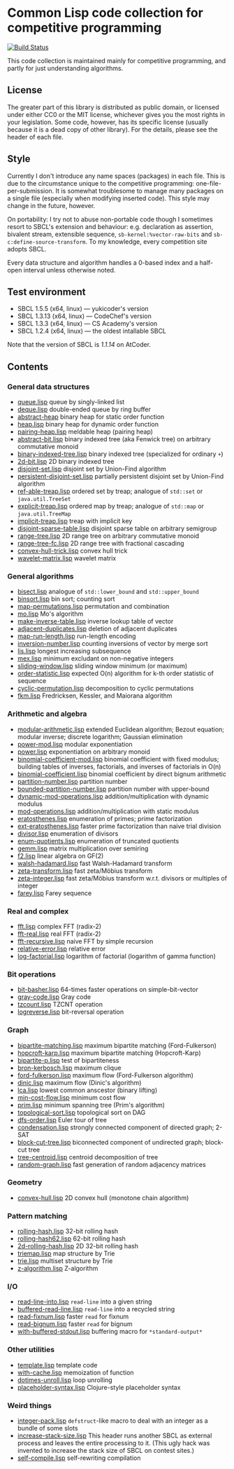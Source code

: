 # Common Lisp code collection for competitive programming
[![Build Status](https://travis-ci.com/privet-kitty/cl-competitive.svg?token=Tm5zQHEnGe2GCWmpu5C3&branch=master)](https://travis-ci.com/privet-kitty/cl-competitive)

This code collection is maintained mainly for competitive programming, and partly for just understanding algorithms.

## License
The greater part of this library is distributed as public domain, or licensed under either CC0 or the MIT license, whichever gives you the most rights in your legislation. Some code, however, has its specific license (usually because it is a dead copy of other library). For the details, please see the header of each file.

## Style
Currently I don't introduce any name spaces (packages) in each file. This is due to the circumstance unique to the competitive programming: one-file-per-submission. It is somewhat troublesome to manage many packages on a single file (especially when modifying inserted code). This style may change in the future, however.

On portability: I try not to abuse non-portable code though I sometimes resort to SBCL's extension and behaviour: e.g. declaration as assertion, bivalent stream, extensible sequence, `sb-kernel:%vector-raw-bits` and `sb-c:define-source-transform`. To my knowledge, every competition site adopts SBCL.

Every data structure and algorithm handles a 0-based index and a half-open interval unless otherwise noted.

## Test environment
- SBCL 1.5.5 (x64, linux) &mdash; yukicoder's version
- SBCL 1.3.13 (x64, linux) &mdash; CodeChef's version
- SBCL 1.3.3 (x64, linux) &mdash; CS Academy's version
- SBCL 1.2.4 (x64, linux) &mdash; the oldest intallable SBCL

Note that the version of SBCL is _1.1.14_ on AtCoder.

## Contents

### General data structures
- [queue.lisp](https://github.com/privet-kitty/cl-competitive/blob/master/queue.lisp) queue by singly-linked list
- [deque.lisp](https://github.com/privet-kitty/cl-competitive/blob/master/deque.lisp) double-ended queue by ring buffer
- [abstract-heap](https://github.com/privet-kitty/cl-competitive/blob/master/abstract-heap.lisp) binary heap for static order function
- [heap.lisp](https://github.com/privet-kitty/cl-competitive/blob/master/heap.lisp) binary heap for dynamic order function
- [pairing-heap.lisp](https://github.com/privet-kitty/cl-competitive/blob/master/pairing-heap.lisp) meldable heap (pairing heap)
- [abstract-bit.lisp](https://github.com/privet-kitty/cl-competitive/blob/master/abstract-bit.lisp) binary indexed tree (aka Fenwick tree) on arbitrary commutative monoid
- [binary-indexed-tree.lisp](https://github.com/privet-kitty/cl-competitive/blob/master/binary-indexed-tree.lisp) binary indexed tree (specialized for ordinary `+`)
- [2d-bit.lisp](https://github.com/privet-kitty/cl-competitive/blob/master/2d-bit.lisp) 2D binary indexed tree
- [disjoint-set.lisp](https://github.com/privet-kitty/cl-competitive/blob/master/disjoint-set.lisp) disjoint set by Union-Find algorithm
- [persistent-disjoint-set.lisp](https://github.com/privet-kitty/cl-competitive/blob/master/persistent-disjoint-set.lisp) partially persistent disjoint set by Union-Find algorithm
- [ref-able-treap.lisp](https://github.com/privet-kitty/cl-competitive/blob/master/ref-able-treap.lisp) ordered set by treap; analogue of `std::set` or `java.util.TreeSet`
- [explicit-treap.lisp](https://github.com/privet-kitty/cl-competitive/blob/master/explicit-treap.lisp) ordered map by treap; analogue of `std::map` or `java.util.TreeMap`
- [implicit-treap.lisp](https://github.com/privet-kitty/cl-competitive/blob/master/implicit-treap.lisp) treap with implicit key
- [disjoint-sparse-table.lisp](https://github.com/privet-kitty/cl-competitive/blob/master/disjoint-sparse-table.lisp) disjoint sparse table on arbitrary semigroup
- [range-tree.lisp](https://github.com/privet-kitty/cl-competitive/blob/master/range-tree.lisp) 2D range tree on arbitrary commutative monoid
- [range-tree-fc.lisp](https://github.com/privet-kitty/cl-competitive/blob/master/range-tree-fc.lisp) 2D range tree with fractional cascading
- [convex-hull-trick.lisp](https://github.com/privet-kitty/cl-competitive/blob/master/convex-hull-trick.lisp) convex hull trick
- [wavelet-matrix.lisp](https://github.com/privet-kitty/cl-competitive/blob/master/wavelet-matrix.lisp) wavelet matrix

### General algorithms
- [bisect.lisp](https://github.com/privet-kitty/cl-competitive/blob/master/bisect.lisp) analogue of `std::lower_bound` and `std::upper_bound`
- [binsort.lisp](https://github.com/privet-kitty/cl-competitive/blob/master/binsort.lisp) bin sort; counting sort
- [map-permutations.lisp](https://github.com/privet-kitty/cl-competitive/blob/master/map-permutations.lisp) permutation and combination
- [mo.lisp](https://github.com/privet-kitty/cl-competitive/blob/master/mo.lisp) Mo's algorithm
- [make-inverse-table.lisp](https://github.com/privet-kitty/cl-competitive/blob/master/make-inverse-table.lisp) inverse lookup table of vector
- [adjacent-duplicates.lisp](https://github.com/privet-kitty/cl-competitive/blob/master/adjacent-duplicates.lisp) deletion of adjacent duplicates
- [map-run-length.lisp](https://github.com/privet-kitty/cl-competitive/blob/master/map-run-length.lisp) run-length encoding
- [inversion-number.lisp](https://github.com/privet-kitty/cl-competitive/blob/master/inversion-number.lisp) counting inversions of vector by merge sort
- [lis.lisp](https://github.com/privet-kitty/cl-competitive/blob/master/lis.lisp) longest increasing subsequence
- [mex.lisp](https://github.com/privet-kitty/cl-competitive/blob/master/mex.lisp) minimum excludant on non-negative integers
- [sliding-window.lisp](https://github.com/privet-kitty/cl-competitive/blob/master/sliding-window.lisp) sliding window minimum (or maximum)
- [order-statistic.lisp](https://github.com/privet-kitty/cl-competitive/blob/master/order-statistic.lisp) expected O(n) algorithm for k-th order statistic of sequence
- [cyclic-permutation.lisp](https://github.com/privet-kitty/cl-competitive/blob/master/cyclic-permutation.lisp) decomposition to cyclic permutations
- [fkm.lisp](https://github.com/privet-kitty/cl-competitive/blob/master/fkm.lisp) Fredricksen, Kessler, and Maiorana algorithm


### Arithmetic and algebra
- [modular-arithmetic.lisp](https://github.com/privet-kitty/cl-competitive/blob/master/modular-arithmetic.lisp) extended Euclidean algorithm; Bezout equation; modular inverse; discrete logarithm; Gaussian elimination
- [power-mod.lisp](https://github.com/privet-kitty/cl-competitive/blob/master/power-mod.lisp) modular exponentiation
- [power.lisp](https://github.com/privet-kitty/cl-competitive/blob/master/power.lisp) exponentiation on arbitrary monoid
- [binomial-coefficient-mod.lisp](https://github.com/privet-kitty/cl-competitive/blob/master/binomial-coefficient-mod.lisp) binomial coefficient with fixed modulus; building tables of inverses, factorials, and inverses of factorials in O(n)
- [binomial-coefficient.lisp](https://github.com/privet-kitty/cl-competitive/blob/master/binomial-coefficient.lisp) binomial coefficient by direct bignum arithmetic
- [partition-number.lisp](https://github.com/privet-kitty/cl-competitive/blob/master/partition-number.lisp) partition number
- [bounded-partition-number.lisp](https://github.com/privet-kitty/cl-competitive/blob/master/bounded-partition-number.lisp) partition number with upper-bound
- [dynamic-mod-operations.lisp](https://github.com/privet-kitty/cl-competitive/blob/master/dynamic-mod-operations.lisp) addition/multiplication with dynamic modulus
- [mod-operations.lisp](https://github.com/privet-kitty/cl-competitive/blob/master/mod-operations.lisp) addition/multiplication with static modulus
- [eratosthenes.lisp](https://github.com/privet-kitty/cl-competitive/blob/master/eratosthenes.lisp) enumeration of primes; prime factorization
- [ext-eratosthenes.lisp](https://github.com/privet-kitty/cl-competitive/blob/master/ext-eratosthenes.lisp) faster prime factorization than naive trial division
- [divisor.lisp](https://github.com/privet-kitty/cl-competitive/blob/master/divisor.lisp) enumeration of divisors
- [enum-quotients.lisp](https://github.com/privet-kitty/cl-competitive/blob/master/enum-quotients.lisp) enumeration of truncated quotients
- [gemm.lisp](https://github.com/privet-kitty/cl-competitive/blob/master/gemm.lisp) matrix multiplication over semiring
- [f2.lisp](https://github.com/privet-kitty/cl-competitive/blob/master/f2.lisp) linear algebra on GF(2)
- [walsh-hadamard.lisp](https://github.com/privet-kitty/cl-competitive/blob/master/walsh-hadamard.lisp) fast Walsh-Hadamard transform
- [zeta-transform.lisp](https://github.com/privet-kitty/cl-competitive/blob/master/zeta-transform.lisp) fast zeta/Möbius transform
- [zeta-integer.lisp](https://github.com/privet-kitty/cl-competitive/blob/master/zeta-integer.lisp) fast zeta/Möbius transform w.r.t. divisors or multiples of integer
- [farey.lisp](https://github.com/privet-kitty/cl-competitive/blob/master/farey.lisp) Farey sequence

### Real and complex
- [fft.lisp](https://github.com/privet-kitty/cl-competitive/blob/master/fft.lisp) complex FFT (radix-2)
- [fft-real.lisp](https://github.com/privet-kitty/cl-competitive/blob/master/fft-real.lisp) real FFT (radix-2)
- [fft-recursive.lisp](https://github.com/privet-kitty/cl-competitive/blob/master/fft-recursive.lisp) naive FFT by simple recursion
- [relative-error.lisp](https://github.com/privet-kitty/cl-competitive/blob/master/relative-error.lisp) relative error
- [log-factorial.lisp](https://github.com/privet-kitty/cl-competitive/blob/master/log-factorial.lisp) logarithm of factorial (logarithm of gamma function)

### Bit operations
- [bit-basher.lisp](https://github.com/privet-kitty/cl-competitive/blob/master/bit-basher.lisp) 64-times faster operations on simple-bit-vector
- [gray-code.lisp](https://github.com/privet-kitty/cl-competitive/blob/master/gray-code.lisp) Gray code
- [tzcount.lisp](https://github.com/privet-kitty/cl-competitive/blob/master/tzcount.lisp) TZCNT operation
- [logreverse.lisp](https://github.com/privet-kitty/cl-competitive/blob/master/logreverse.lisp) bit-reversal operation

### Graph
- [bipartite-matching.lisp](https://github.com/privet-kitty/cl-competitive/blob/master/bipartite-matching.lisp) maximum bipartite matching (Ford-Fulkerson)
- [hopcroft-karp.lisp](https://github.com/privet-kitty/cl-competitive/blob/master/hopcroft-karp.lisp) maximum bipartite matching (Hopcroft-Karp)
- [bipartite-p.lisp](https://github.com/privet-kitty/cl-competitive/blob/master/bipartite-p.lisp) test of bipartiteness
- [bron-kerbosch.lisp](https://github.com/privet-kitty/cl-competitive/blob/master/bron-kerbosch.lisp) maximum clique
- [ford-fulkerson.lisp](https://github.com/privet-kitty/cl-competitive/blob/master/ford-fulkerson.lisp) maximum flow (Ford-Fulkerson algorithm)
- [dinic.lisp](https://github.com/privet-kitty/cl-competitive/blob/master/dinic.lisp) maximum flow (Dinic's algorithm)
- [lca.lisp](https://github.com/privet-kitty/cl-competitive/blob/master/lca.lisp) lowest common anscestor (binary lifting)
- [min-cost-flow.lisp](https://github.com/privet-kitty/cl-competitive/blob/master/min-cost-flow.lisp) minimum cost flow
- [prim.lisp](https://github.com/privet-kitty/cl-competitive/blob/master/prim.lisp) minimum spanning tree (Prim's algorithm)
- [topological-sort.lisp](https://github.com/privet-kitty/cl-competitive/blob/master/topological-sort.lisp) topological sort on DAG
- [dfs-order.lisp](https://github.com/privet-kitty/cl-competitive/blob/master/dfs-order.lisp) Euler tour of tree
- [condensation.lisp](https://github.com/privet-kitty/cl-competitive/blob/master/condensation.lisp) strongly connected component of directed graph; 2-SAT
- [block-cut-tree.lisp](https://github.com/privet-kitty/cl-competitive/blob/master/block-cut-tree.lisp) biconnected component of undirected graph; block-cut tree
- [tree-centroid.lisp](https://github.com/privet-kitty/cl-competitive/blob/master/tree-centroid.lisp) centroid decomposition of tree
- [random-graph.lisp](https://github.com/privet-kitty/cl-competitive/blob/master/random-graph.lisp) fast generation of random adjacency matrices

### Geometry
- [convex-hull.lisp](https://github.com/privet-kitty/cl-competitive/blob/master/convex-hull.lisp) 2D convex hull (monotone chain algorithm)

### Pattern matching
- [rolling-hash.lisp](https://github.com/privet-kitty/cl-competitive/blob/master/rolling-hash.lisp) 32-bit rolling hash
- [rolling-hash62.lisp](https://github.com/privet-kitty/cl-competitive/blob/master/rolling-hash62.lisp) 62-bit rolling hash
- [2d-rolling-hash.lisp](https://github.com/privet-kitty/cl-competitive/blob/master/2d-rolling-hash.lisp) 2D 32-bit rolling hash
- [triemap.lisp](https://github.com/privet-kitty/cl-competitive/blob/master/triemap.lisp) map structure by Trie
- [trie.lisp](https://github.com/privet-kitty/cl-competitive/blob/master/trie.lisp) multiset structure by Trie
- [z-algorithm.lisp](https://github.com/privet-kitty/cl-competitive/blob/master/z-algorithm.lisp) Z-algorithm

### I/O
- [read-line-into.lisp](https://github.com/privet-kitty/cl-competitive/blob/master/read-line-into.lisp) `read-line` into a given string
- [buffered-read-line.lisp](https://github.com/privet-kitty/cl-competitive/blob/master/buffered-read-line.lisp) `read-line` into a recycled string
- [read-fixnum.lisp](https://github.com/privet-kitty/cl-competitive/blob/master/read-fixnum.lisp) faster `read` for fixnum
- [read-bignum.lisp](https://github.com/privet-kitty/cl-competitive/blob/master/read-bignum.lisp) faster `read` for bignum
- [with-buffered-stdout.lisp](https://github.com/privet-kitty/cl-competitive/blob/master/with-buffered-stdout.lisp) buffering macro for `*standard-output*`

### Other utilities
- [template.lisp](https://github.com/privet-kitty/cl-competitive/blob/master/template.lisp) template code
- [with-cache.lisp](https://github.com/privet-kitty/cl-competitive/blob/master/with-cache.lisp) memoization of function
- [dotimes-unroll.lisp](https://github.com/privet-kitty/cl-competitive/blob/master/dotimes-unroll.lisp) loop unrolling
- [placeholder-syntax.lisp](https://github.com/privet-kitty/cl-competitive/blob/master/placeholder-syntax.lisp) Clojure-style placeholder syntax

### Weird things
- [integer-pack.lisp](https://github.com/privet-kitty/cl-competitive/blob/master/integer-pack.lisp) `defstruct`-like macro to deal with an integer as a bundle of some slots
- [increase-stack-size.lisp](https://github.com/privet-kitty/cl-competitive/blob/master/increase-stack-size.lisp) This header runs another SBCL as external process and leaves the entire processing to it. (This ugly hack was invented to increase the stack size of SBCL on contest sites.)
- [self-compile.lisp](https://github.com/privet-kitty/cl-competitive/blob/master/self-compile.lisp) self-rewriting compilation
